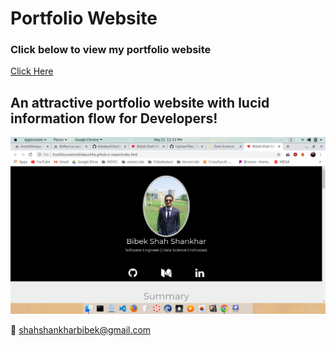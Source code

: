 # Portfolio Website

### Click below to view my portfolio website
[Click Here](https://bibekuchiha.github.io/)

## An attractive portfolio website with lucid information flow for Developers!


<p align="center"> 
  <kbd>
  	<a href="https://bibekuchiha.github.io/" target="_blank">
		<img src="image.png"></img>
	</a>
  </kbd>
</p>


:e-mail: shahshankharbibek@gmail.com
